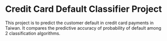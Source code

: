 # Credit Card Default Classifier Project

This project is to predict the customer default in credit card payments in Taiwan. It compares the predictive accuracy of probability of default among 2 classification algorithms.

